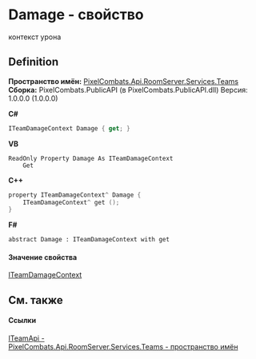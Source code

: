 # Damage - свойство


контекст урона



## Definition
**Пространство имён:** <a href="7587643b-f6ff-4512-becd-cc6af1ddbef0">PixelCombats.Api.RoomServer.Services.Teams</a>  
**Сборка:** PixelCombats.PublicAPI (в PixelCombats.PublicAPI.dll) Версия: 1.0.0.0 (1.0.0.0)

**C#**
``` C#
ITeamDamageContext Damage { get; }
```
**VB**
``` VB
ReadOnly Property Damage As ITeamDamageContext
	Get
```
**C++**
``` C++
property ITeamDamageContext^ Damage {
	ITeamDamageContext^ get ();
}
```
**F#**
``` F#
abstract Damage : ITeamDamageContext with get
```



#### Значение свойства
<a href="179f5c34-f040-d63f-bd23-205bf27385e5">ITeamDamageContext</a>

## См. также


#### Ссылки
<a href="a3487b23-3eb6-2d7d-d40d-3390ab0d53dc">ITeamApi - </a>  
<a href="7587643b-f6ff-4512-becd-cc6af1ddbef0">PixelCombats.Api.RoomServer.Services.Teams - пространство имён</a>  
